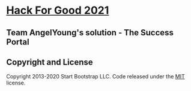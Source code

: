 # [Hack For Good 2021](https://dsc.comp.nus.edu.sg/)

## Team AngelYoung's solution - The Success Portal

## Copyright and License

Copyright 2013-2020 Start Bootstrap LLC. Code released under the [MIT](https://github.com/StartBootstrap/startbootstrap-clean-blog/blob/gh-pages/LICENSE) license.
